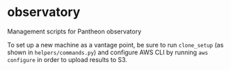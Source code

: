# observatory

Management scripts for Pantheon observatory

To set up a new machine as a vantage point, be sure to run `clone_setup` (as
shown in `helpers/commands.py`) and configure AWS CLI by running
`aws configure` in order to upload results to S3.
